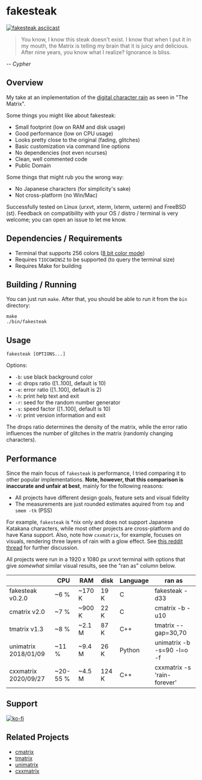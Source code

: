 # fakesteak 

[![fakesteak asciicast](https://asciinema.org/a/z9gykqvDEfmh9aKVlJtu3LOCs.svg)](https://asciinema.org/a/z9gykqvDEfmh9aKVlJtu3LOCs)

> You know, I know this steak doesn't exist. I know that when I put it in my mouth, the Matrix is telling my brain that it is juicy and delicious. After nine years, you know what I realize? Ignorance is bliss.

 -- _Cypher_

## Overview 

My take at an implementation of the [digital character rain](https://en.wikipedia.org/wiki/Matrix_digital_rain) 
as seen in "The Matrix". 

Some things you might like about fakesteak:

 - Small footprint (low on RAM and disk usage)
 - Good performance (low on CPU usage)
 - Looks pretty close to the original (fading, glitches)
 - Basic customization via command line options
 - No dependencies (not even ncurses)
 - Clean, well commented code
 - Public Domain

Some things that might rub you the wrong way:

 - No Japanese characters (for simplicity's sake)
 - Not cross-platform (no Win/Mac)

Successfully tested on Linux (urxvt, xterm, lxterm, uxterm) and FreeBSD (st). 
Feedback on compatibility with your OS / distro / terminal is very welcome; 
you can open an issue to let me know.

## Dependencies / Requirements

- Terminal that supports 256 colors ([8 bit color mode](https://en.wikipedia.org/wiki/ANSI_escape_code#8-bit))
- Requires `TIOCGWINSZ` to be supported (to query the terminal size)
- Requires Make for building

## Building / Running

You can just run `make`. After that, you should be able to run it from the `bin` directory:

    make
    ./bin/fakesteak

## Usage

    fakesteak [OPTIONS...]

Options:

  - `-b`: use black background color
  - `-d`: drops ratio ([1..100], default is 10)
  - `-e`: error ratio ([1..100], default is 2)
  - `-h`: print help text and exit
  - `-r`: seed for the random number generator
  - `-s`: speed factor ([1..100], default is 10)
  - `-V`: print version information and exit

The drops ratio determines the density of the matrix, while the error ratio influences
the number of glitches in the matrix (randomly changing characters). 

## Performance

Since the main focus of `fakesteak` is performance, I tried comparing it to other popular 
implementations. **Note, however, that this comparison is inaccurate and unfair at best**, 
mainly for the following reasons:

- All projects have different design goals, feature sets and visual fidelity
- The measurements are just rounded estimates aquired from `top` and `smem -tk` (PSS)

For example, `fakesteak` is \*nix only and does not support Japanese Katakana characters, 
while most other projects are cross-platform and do have Kana support. Also, note how `cxxmatrix`, 
for example, focuses on visuals, rendering three layers of rain with a glow effect. 
See [this reddit thread](https://www.reddit.com/r/unixporn/comments/ju62xa/oc_fakesteak_yet_another_matrix_rain_generator/gcdu5tl/) for further discussion.

All projects were run in a 1920 x 1080 px urxvt terminal with options that give _somewhat_ 
similar visual results, see the "ran as" column below.

|                      | CPU      | RAM    | disk  | Language | ran as                      |
|----------------------|----------|--------|-------|----------|-----------------------------|
| fakesteak v0.2.0     |     ~6 % | ~170 K |  19 K | C        | fakesteak -d33              |
|   cmatrix v2.0       |     ~7 % | ~900 K |  22 K | C        | cmatrix -b -u10             |
|   tmatrix v1.3       |     ~8 % | ~2.1 M |  87 K | C++      | tmatrix --gap=30,70         |
| unimatrix 2018/01/09 |    ~11 % | ~9.4 M |  26 K | Python   | unimatrix -b -s=90 -l=o -f  |
| cxxmatrix 2020/09/27 | ~20-55 % | ~4.5 M | 124 K | C++      | cxxmatrix -s 'rain-forever' |

## Support

[![ko-fi](https://www.ko-fi.com/img/githubbutton_sm.svg)](https://ko-fi.com/L3L22BUD8)

## Related Projects

- [cmatrix](https://github.com/abishekvashok/cmatrix)
- [tmatrix](https://github.com/M4444/TMatrix)
- [unimatrix](https://github.com/will8211/unimatrix)
- [cxxmatrix](https://github.com/akinomyoga/cxxmatrix)
